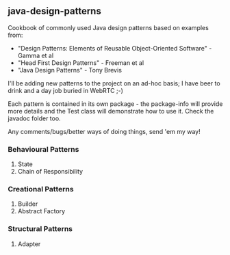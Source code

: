 ## java-design-patterns

Cookbook of commonly used Java design patterns based on examples from: 

* "Design Patterns: Elements of Reusable Object-Oriented Software" - Gamma et al
* "Head First Design Patterns" - Freeman et al
* "Java Design Patterns" - Tony Brevis

I'll be adding new patterns to the project on an ad-hoc basis; I have beer to drink and a day job buried in WebRTC ;-)

Each pattern is contained in its own package - the package-info will provide more details and the Test class 
will demonstrate how to use it. Check the javadoc folder too.

Any comments/bugs/better ways of doing things, send 'em my way!

### Behavioural Patterns

1. State
2. Chain of Responsibility

### Creational Patterns

1. Builder
2. Abstract Factory

### Structural Patterns

1. Adapter


